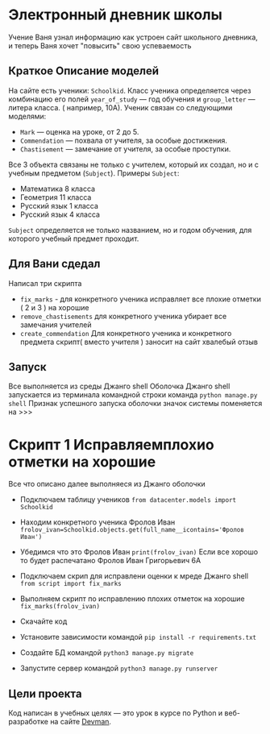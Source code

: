 # Электронный дневник школы
Учение Ваня узнал информацию как устроен сайт школьного дневника,
и теперь Ваня хочет "повысить" свою успеваемость


## Краткое Описание моделей

На сайте есть ученики: `Schoolkid`. Класс ученика определяется через комбинацию его полей `year_of_study` — год обучения и `group_letter` — литера класса. ( например, 10А). Ученик связан со следующими моделями:

- `Mark` — оценка на уроке, от 2 до 5.
- `Commendation` — похвала от учителя, за особые достижения.
- `Chastisement` — замечание от учителя, за особые проступки.

Все 3 объекта связаны не только с учителем, который их создал, но и с учебным предметом (`Subject`). Примеры `Subject`:

- Математика 8 класса
- Геометрия 11 класса
- Русский язык 1 класса
- Русский язык 4 класса

`Subject` определяется не только названием, но и годом обучения, для которого учебный предмет проходит.

## Для Вани сдедал
Написал три скрипта
- `fix_marks`  - для конкретного ученика  исправляет все плохие отметки ( 2 и 3 ) на хорошие
- `remove_chastisements` для конкретного ученика убирает все замечания учителей
- `create_commendation` Для конкретного ученика и конкретного предмета скрипт( вместо учителя ) заносит на сайт хвалебый отзыв


## Запуск

Все выполняется из среды Джанго  shell
Оболочка Джанго  shell запускается из терминала командной строки
команда `python manage.py shell`
Признак успешного запуска оболочки значок системы поменяется на >>>

# Скрипт 1 Исправляемплохио отметки на хорошие
Все что описано далее выполняеся из Джанго оболочки
- Подключаем таблицу учеников
`from datacenter.models import Schoolkid`
- Находим конкретного ученика Фролов Иван
 `frolov_ivan=Schoolkid.objects.get(full_name__icontains='Фролов Иван')`
 - Убедимся что это Фролов Иван
 `print(frolov_ivan)`
 Если все хорошо то будет распечатано
Фролов Иван Григорьевич 6А 

- Подключаем скрип для исправлени оценки к мреде Джанго shell
`from script import fix_marks`
- Выполняем скрипт по исправлению плохих отметок на хорошие
`fix_marks(frolov_ivan)`




 



- Скачайте код
- Установите зависимости командой `pip install -r requirements.txt`
- Создайте БД командой `python3 manage.py migrate`
- Запустите сервер командой `python3 manage.py runserver`


## Цели проекта

Код написан в учебных целях — это урок в курсе по Python и веб-разработке на сайте [Devman](https://dvmn.org).

